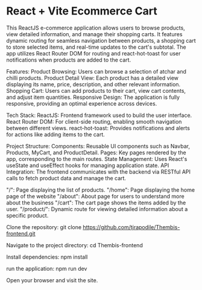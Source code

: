 # React + Vite Ecommerce Cart
This ReactJS e-commerce application allows users to browse products, view detailed information, and manage their shopping carts. It features dynamic routing for seamless navigation between products, a shopping cart to store selected items, and real-time updates to the cart's subtotal. The app utilizes React Router DOM for routing and react-hot-toast for user notifications when products are added to the cart.

Features:
Product Browsing: Users can browse a selection of atchar and chilli products.
Product Detail View: Each product has a detailed view displaying its name, price, description, and other relevant information.
Shopping Cart: Users can add products to their cart, view cart contents, and adjust item quantities.
Responsive Design: The application is fully responsive, providing an optimal experience across devices.

Tech Stack:
ReactJS: Frontend framework used to build the user interface.
React Router DOM: For client-side routing, enabling smooth navigation between different views.
react-hot-toast: Provides notifications and alerts for actions like adding items to the cart.

Project Structure:
Components: Reusable UI components such as Navbar, Products, MyCart, and ProductDetail.
Pages: Key pages rendered by the app, corresponding to the main routes.
State Management: Uses React's useState and useEffect hooks for managing application state.
API Integration: The frontend communicates with the backend via RESTful API calls to fetch product data and manage the cart.

"/": Page displaying the list of products.
"/home": Page displaying the home page of the website
"/about": About page for users to understand more about the business
"/cart": The cart page shows the items added by the user.
"/product/": Dynamic route for viewing detailed information about a specific product.

Clone the repository:
git clone https://github.com/tjrapodile/Thembis-frontend.git

Navigate to the project directory:
cd Thembis-frontend

Install dependencies:
npm install

run the application:
npm run dev

Open your browser and visit the site.
